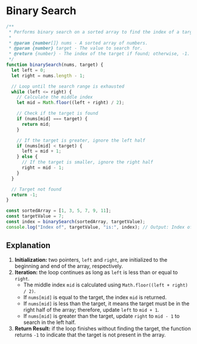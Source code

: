 # Binary Search

```js
/**
 * Performs binary search on a sorted array to find the index of a target value.
 *
 * @param {number[]} nums - A sorted array of numbers.
 * @param {number} target - The value to search for.
 * @return {number} - The index of the target if found; otherwise, -1.
 */
function binarySearch(nums, target) {
  let left = 0;
  let right = nums.length - 1;

  // Loop until the search range is exhausted
  while (left <= right) {
    // Calculate the middle index
    let mid = Math.floor((left + right) / 2);

    // Check if the target is found
    if (nums[mid] === target) {
      return mid;
    }

    // If the target is greater, ignore the left half
    if (nums[mid] < target) {
      left = mid + 1;
    } else {
      // If the target is smaller, ignore the right half
      right = mid - 1;
    }
  }

  // Target not found
  return -1;
}

const sortedArray = [1, 3, 5, 7, 9, 11];
const targetValue = 7;
const index = binarySearch(sortedArray, targetValue);
console.log("Index of", targetValue, "is:", index); // Output: Index of 7 is: 3
```

## Explanation

1. **Initialization:** two pointers, `left` and `right`, are initialized to the beginning and end of the array, respectively.
2. **Iteration:** the loop continues as long as `left` is less than or equal to `right`.
   - The middle index `mid` is calculated using `Math.floor((left + right) / 2)`.
   - If `nums[mid]` is equal to the target, the index `mid` is returned.
   - If `nums[mid]` is less than the target, it means the target must be in the right half of the array; therefore, update `left` to `mid + 1`.
   - If `nums[mid]` is greater than the target, update `right` to `mid - 1` to search in the left half.
3. **Return Result:** if the loop finishes without finding the target, the function returns `-1` to indicate that the target is not present in the array.
